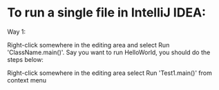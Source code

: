 # To run a single file in IntelliJ IDEA:

Way 1:

Right-click somewhere in the editing area and select Run 'ClassName.main()'. Say you want to run HelloWorld, you should do the steps below:

Right-click somewhere in the editing area
select Run 'Test1.main()' from context menu
